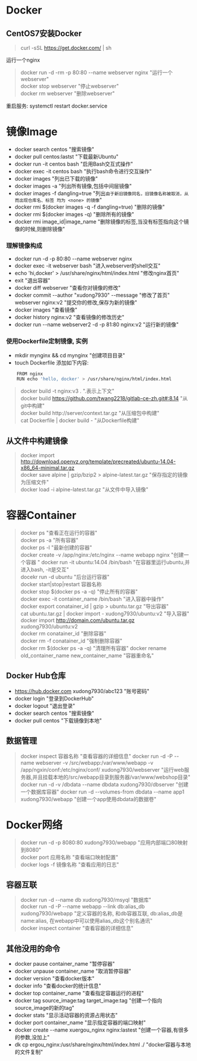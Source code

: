 Docker
======

## CentOS7安装Docker
> curl -sSL https://get.docker.com/ | sh

运行一个nginx
> docker run -d -rm -p 80:80 --name webserver nginx "运行一个webserver"  
> docker stop webserver "停止webserver"  
> docker rm webserver "删除webserver"  

重启服务:
systemctl restart docker.service


# 镜像Image
* docker search centos "搜索镜像"
* docker pull centos:lastst "下载最新Ubuntu"    
* docker run -it centos bash "启用Bash交互式操作"  
* docker exec -it centos bash "执行bash命令进行交互操作"
* docker images "列出已下载的镜像"
* docker images -a "列出所有镜像,包括中间层镜像"
* docker images -f dangling=true "列出`由于新旧镜像同名，旧镜像名称被取消，从而出现仓库名、标签 均为 <none> 的镜像`"
* docker rmi $(docker images -q -f dangling=true) "删除<none>的镜像"
* docker rmi $(docker images -q) "删除所有的镜像"
* docker rmi image_id|image_name  "删除镜像的标签,当没有标签指向这个镜像的时候,则删除镜像"


### 理解镜像构成
* docker run -d -p 80:80 --name webserver nginx
* docker exec -it webserver bash "进入webserver的shell交互"
* echo 'hi,docker' > /usr/share/nginx/html/index.html "修改nginx首页"
* exit "退出容器"
* docker diff webserver "查看你对镜像的修改"
* docker commit --author "xudong7930" --message "修改了首页" webserver nginx:v2 "提交你的修改,保存为新的镜像"
* docker images "查看镜像"
* docker history nginx:v2 "查看镜像的修改历史"
* docker run --name webserver2 -d -p 81:80 nginx:v2 "运行新的镜像"


### 使用Dockerfile定制镜像, 实例
* mkdir mynginx && cd mynginx  "创建项目目录"
* touch Dockerfile 添加如下内容:  

```bash
    FROM nginx
    RUN echo 'hello, docker' > /usr/share/nginx/html/index.html
```

> docker build -t nginx:v3 . ".表示上下文"  
> docker build https://github.com/twang2218/gitlab-ce-zh.git#:8.14 "从git中构建"  
> docker build http://server/context.tar.gz "从压缩包中构建"  
> cat Dockerfile | docker build - "从Dockerfile构建"  


## 从文件中构建镜像
> docker import http://download.openvz.org/template/precreated/ubuntu-14.04-x86_64-minimal.tar.gz  
> docker save alpine | gzip/bzip2 > alpine-latest.tar.gz "保存指定的镜像为压缩文件"  
> docker load -i alpine-latest.tar.gz "从文件中导入镜像"  


# 容器Container
> docker ps "查看正在运行的容器"  
> docker ps -a "所有容器"  
> docker ps -l "最新创建的容器"  
> docker create -v /app/nginx:/etc/nginx --name webapp nginx "创建一个容器 "
> docker run -it ubuntu:14.04 /bin/bash "在容器里运行ubuntu,并进入bash, -it是交互"  
> docekr run -d ubuntu "后台运行容器"  
> docker start|stop|restart 容器名称  
> docker stop $(docker ps -a -q) "停止所有的容器"  
> docker exec -it container_name /bin/bash "进入容器中操作"  
> docker export conatainer_id | gzip > ubuntu.tar.gz "导出容器"  
> cat ubuntu.tar.gz | docker import - xudong7930/ubuntu:v2 "导入容器"  
> docker import http://domain.com/ubuntu.tar.gz xudong7930/ubuntu:v2  
> docker rm conatainer_id "删除容器"  
> docker rm -f conatainer_id "强制删除容器"  
> docker rm $(docker ps -a -q) "清理所有容器"
> docker rename old_container_name new_container_name "容器重命名"


## Docker Hub仓库
* https://hub.docker.com xudong7930/abc123 "账号密码"
* docker login "登录到DockerHub"
* docker logout "退出登录"
* docker search centos "搜索镜像"
* docker pull centos "下载镜像到本地"


## 数据管理
> docker inspect 容器名称 "查看容器的详细信息"
> docker run -d -P --name webserver -v /src/webapp:/var/www/webapp -v /app/ngxin/conf:/etc/nginx/conf/ xudong7930/webserver "运行web服务器,并且挂载本地的/src/webapp目录到服务器/var/www/webshop目录"
> docker run -d -v /dbdata --name dbdata xudong7930/dbserver "创建一个数据库容器"
> docker run -d --volumes-from dbdata --name app1 xudong7930/webapp "创建一个app使用dbdata的数据卷"


# Docker网络
> docker run -d -p 8080:80 xudong7930/webapp "应用内部端口80映射到8080"  
> docker port 应用名称 "查看端口映射配置"  
> docker logs -f 镜像名称 "查看应用的日志"  

## 容器互联
> docker run -d --name db xudong7930/msyql "数据库"  
> docker run -d -P --name webapp --link db:alias_db xudong7930/webapp "定义容器的名称, 和db容器互联, db:alias_db是 name:alias, 在webapp中可以使用alias_db这个别名通讯"  
> docker inspect container "查看容器的详细信息"  


## 其他没用的命令
* docker pause container_name "暂停容器"
* docker unpause container_name "取消暂停容器"
* docker version "查看docker版本"
* docker info "查看docker的统计信息"
* docker top container_name "查看指定容器运行的进程"
* docker tag source_image:tag target_image:tag "创建一个指向source_image的新的tag"
* docker stats "显示活动容器的资源占用状态"
* docker port container_name "显示指定容器的端口映射"
* docker create --name xuergou_nginx nginx:lastest "创建一个容器,有很多的参数,没加上"
* dk cp ergou_nginx:/usr/share/nginx/html/index.html ./ "docker容器与本地的文件复制"

